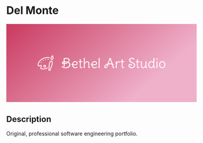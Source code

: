 # Del Monte
![cover image of Del Monte portfolio site](https://github.com/Wo1vin/BethelArtStudio/blob/main/cover.png?raw=true)
## Description
Original, professional software engineering portfolio.